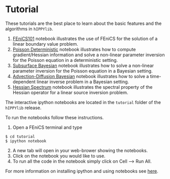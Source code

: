 # Tutorial

These tutorials are the best place to learn about the basic features and the algorithms in `hIPPYlib`.

1. [FEniCS101](Tutorial/1_FEniCS101/index.md) notebook illustrates the use of FEniCS for the solution of a linear boundary value problem.
2. [Poisson Deterministic](Tutorial/2_PoissonDeterministic/index.md) notebook illustrates how to compute gradient/Hessian information and solve a non-linear parameter inversion for the Poisson equation in a deterministic setting.
3. [Subsurface Bayesian](Tutorial/3_SubsurfaceBayesian/index.md) notebook illustrates how to solve a non-linear parameter inversion for the Poisson equation in a Bayesian setting.
4. [Advection-Diffusion Bayesian](Tutorial/4_AdvectionDiffusionBayesian/index.md) notebook illustrates how to solve a time-dependent linear inverse problem in a Bayesian setting.
5. [Hessian Spectrum](Tutorial/5_HessianSpectrum/index.md) notebook illustrates the spectral property of the Hessian operator for a linear source inversion problem.


The interactive ipython notebooks are located in the `tutorial` folder of the `hIPPYlib` release.

To run the notebooks follow these instructions.

1. Open a FEniCS terminal and type

```ssh
$ cd tutorial
$ ipython notebook
```

2. A new tab will open in your web-brower showing the notebooks.
3. Click on the notebook you would like to use.
4. To run all the code in the notebook simply click on Cell --> Run All.

For more information on installing ipython and using notebooks see <a href="http://ipython.org/notebook.html" target="_blank">here</a>.
